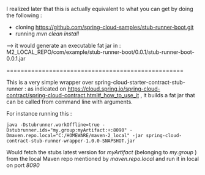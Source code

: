 I realized later that this is actually equivalent to what you can get by doing the following :  
- cloning https://github.com/spring-cloud-samples/stub-runner-boot.git 
- running _mvn clean install_

--> it would generate an executable fat jar in : M2_LOCAL_REPO/com/example/stub-runner-boot/0.0.1/stub-runner-boot-0.0.1.jar

==================================================


This is a very simple wrapper over spring-cloud-starter-contract-stub-runner : as indicated on https://cloud.spring.io/spring-cloud-contract/spring-cloud-contract.html#_how_to_use_it , 
it builds a fat jar that can be called from command line with arguments.

For instance running this :

``
java -Dstubrunner.workOffline=true -Dstubrunner.ids="my.group:myArtifact:+:8090" -Dmaven.repo.local="C:/HOMEWARE/maven-2_local" -jar spring-cloud-contract-stub-runner-wrapper-1.0.0-SNAPSHOT.jar
``

Would fetch the stubs latest version for _myArtifact_ (belonging to _my.group_ ) from the local Maven repo mentioned by _maven.repo.local_ and run it in local on port _8090_

